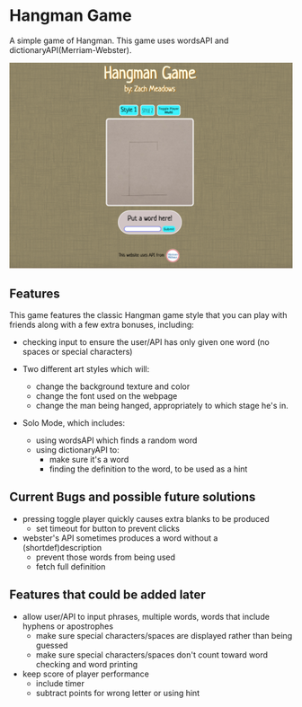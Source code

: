 # Hangman Game
A simple game of Hangman. This game uses wordsAPI and dictionaryAPI(Merriam-Webster).

<img src="./images/example.png" width="700">

Features
------------
This game features the classic Hangman game style that you can play with friends along with a few extra bonuses, including:
- checking input to ensure the user/API has only given one word (no spaces or special characters)

- Two different art styles which will:
  - change the background texture and color
  - change the font used on the webpage
  - change the man being hanged, appropriately to which stage he's in.
  
- Solo Mode, which includes:
  - using wordsAPI which finds a random word
  - using dictionaryAPI to: 
    - make sure it's a word
    - finding the definition to the word, to be used as a hint

Current Bugs and possible future solutions
-------------------
- pressing toggle player quickly causes extra blanks to be produced 
  - set timeout for button to prevent clicks
- webster's API sometimes produces a word without a (shortdef)description 
  - prevent those words from being used 
  - fetch full definition

Features that could be added later
---------------------
- allow user/API to input phrases, multiple words, words that include hyphens or apostrophes
  - make sure special characters/spaces are displayed rather than being guessed
  - make sure special characters/spaces don't count toward word checking and word printing
- keep score of player performance
  - include timer
  - subtract points for wrong letter or using hint

